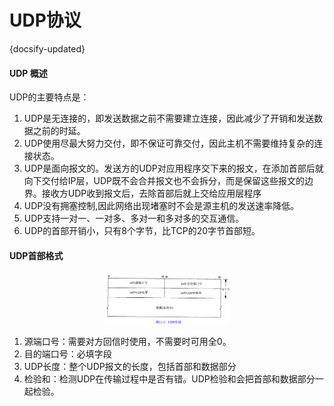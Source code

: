 # UDP协议
{docsify-updated}

#### UDP 概述

UDP的主要特点是：

1. UDP是无连接的，即发送数据之前不需要建立连接，因此减少了开销和发送数据之前的时延。
2. UDP使用尽最大努力交付，即不保证可靠交付，因此主机不需要维持复杂的连接状态。
3. UDP是面向报文的。发送方的UDP对应用程序交下来的报文，在添加首部后就向下交付给IP层，UDP既不会合并报文也不会拆分，而是保留这些报文的边界。接收方UDP收到报文后，去除首部后就上交给应用层程序
4. UDP没有拥塞控制,因此网络出现堵塞时不会是源主机的发送速率降低。
5. UDP支持一对一、一对多、多对一和多对多的交互通信。
6. UDP的首部开销小，只有8个字节，比TCP的20字节首部短。

#### UDP首部格式
<center><img src="pics/udp.png" alt="" width=40%></center>

1. 源端口号：需要对方回信时使用，不需要时可用全0。
2. 目的端口号：必填字段
3. UDP长度：整个UDP报文的长度，包括首部和数据部分
4. 检验和：检测UDP在传输过程中是否有错。UDP检验和会把首部和数据部分一起检验。